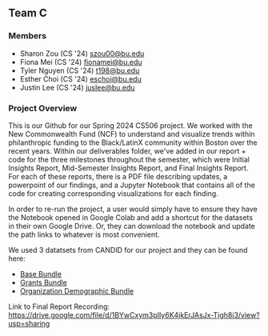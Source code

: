 ## Team C

### Members

- Sharon Zou (CS '24) szou00@bu.edu
- Fiona Mei (CS '24) fionamei@bu.edu
- Tyler Nguyen (CS '24) t198@bu.edu
- Esther Choi (CS '24) eschoi@bu.edu
- Justin Lee (CS '24) juslee@bu.edu

### Project Overview

This is our Github for our Spring 2024 CS506 project. We worked with the New Commonwealth Fund (NCF) to understand and visualize trends within philanthropic funding to the Black/LatinX community within Boston over the recent years. Within our deliverables folder, we've added in our report + code for the three milestones throughout the semester, which were Initial Insights Report, Mid-Semester Insights Report, and Final Insights Report. For each of these reports, there is a PDF file describing updates, a powerpoint of our findings, and a Jupyter Notebook that contains all of the code for creating corresponding visualizations for each finding.

In order to re-run the project, a user would simply have to ensure they have the Notebook opened in Google Colab and add a shortcut for the datasets in their own Google Drive. Or, they can download the notebook and update the path links to whatever is most convenient.

We used 3 datatsets from CANDID for our project and they can be found here:

- [Base Bundle](https://docs.google.com/spreadsheets/d/1UiRcT9nkRSALtK3t56blo_pufDSDkYV4/edit?usp=sharing&ouid=112596088674365916651&rtpof=true&sd=true)
- [Grants Bundle](https://docs.google.com/spreadsheets/d/1UiRcT9nkRSALtK3t56blo_pufDSDkYV4/edit?usp=sharing&ouid=112596088674365916651&rtpof=true&sd=true)
- [Organization Demographic Bundle](https://docs.google.com/spreadsheets/d/1jVxcB8aVS7-bpkMCp_knAYIFJaB4b7In/edit?usp=sharing&ouid=112596088674365916651&rtpof=true&sd=true)

Link to Final Report Recording: https://drive.google.com/file/d/1BYwCxym3pIIy6K4jkErJAsJx-Tjgh8i3/view?usp=sharing
